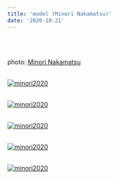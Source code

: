 ```yaml
---
title: 'model (Minori Nakamatsu)'
date: '2020-10-21'
---
```

<br>
<br>

photo: [Minori Nakamatsu](https://www.instagram.com/ironim_31/)
<br>
<br>

[![minori2020](/images/minori2020/minori2020_1.jpg)](https://www.instagram.com/pokaryosy/)
<br>
<br>

[![minori2020](/images/minori2020/minori2020_2.jpg)](https://www.instagram.com/pokaryosy/)
<br>
<br>

[![minori2020](/images/minori2020/minori2020_3.jpg)](https://www.instagram.com/pokaryosy/)
<br>
<br>

[![minori2020](/images/minori2020/minori2020_4.jpg)](https://www.instagram.com/pokaryosy/)
<br>
<br>

[![minori2020](/images/minori2020/minori2020_5.jpg)](https://www.instagram.com/pokaryosy/)
<br>
<br>




<br>
<br>
<!-- 
#h1
##h2
###h3
####h4
#####h5
######h6
- brabra is list
**bold text**
_Italic_ or *Italic*

-->